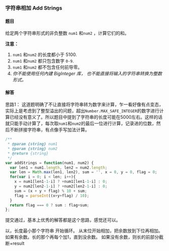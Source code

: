### 字符串相加 Add Strings 

#### 题目

给定两个字符串形式的非负整数 `num1` 和`num2` ，计算它们的和。 

**注意：**

1. `num1` 和`num2` 的长度都小于 5100.
2. `num1` 和`num2` 都只包含数字 `0-9`.
3. `num1` 和`num2` 都不包含任何前导零。
4. *你不能使用任何內建 BigInteger 库， 也不能直接将输入的字符串转换为整数形式。*

#### 解答

思路1： 这道题明确了不让直接将字符串转为数字来计算，乍一看好像有点变态，实际上是考虑到了整型溢出的问题，超出`Number.MAX_SAFE_INTEGER`的数字进行计算已经没有意义了。所以题目中提到了字符串的长度可能在5000左右。这样的话就只能手动计算了，每次取`num1`和`num2`的最后一位进行计算，记录进的位数，然后不断拼接字符串，有点像手写加法计算。

```javascript
/**
 * @param {string} num1
 * @param {string} num2
 * @return {string}
 */
var addStrings = function(num1, num2) {
  var len1 = num1.length, len2 = num2.length;
  var len = Math.max(len1, len2), sum = '', x = 0, y = 0, flag = 0;
  for(var i = 0; i < len; i++){
    x = num1[len1-1-i] ? +num1[len1-1-i] : 0;
    y = num2[len2-1-i] ? +num2[len2-1-i] : 0;
    sum = (x + y + flag) % 10 + sum;
    flag = parseInt((x+y+flag) / 10);
  }
  return flag === 0 ? sum : flag+sum;
};
```

提交通过，基本上优秀的解答都是这个思路，感觉还可以。

以，长度最小那个字符串 开始循环。 从末位开始相加，把余数放到下位再相加。
如果有余数。长的那个再每个加1，直到没余数。
如果没有余数，则长的前部分截断+result

